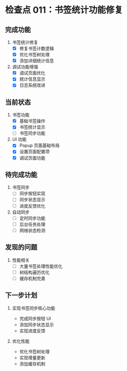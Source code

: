 # 检查点 011：书签统计功能修复

## 完成功能
1. 书签统计修复
   - [x] 修复书签计数逻辑
   - [x] 优化书签树处理
   - [x] 添加详细统计信息

2. 调试功能增强
   - [x] 调试页面优化
   - [x] 统计信息显示
   - [x] 日志系统改进

## 当前状态
1. 书签功能
   - [x] 基础书签操作
   - [x] 书签统计显示
   - [ ] 书签同步功能

2. UI 功能
   - [x] Popup 页面基础布局
   - [x] 设置页面配置项
   - [x] 调试页面功能

## 待完成功能
1. 书签同步
   - [ ] 同步按钮实现
   - [ ] 同步状态显示
   - [ ] 进度反馈优化

2. 自动同步
   - [ ] 定时同步功能
   - [ ] 后台任务处理
   - [ ] 网络状态检测

## 发现的问题
1. 性能相关
   - [ ] 大量书签处理性能优化
   - [ ] 树结构遍历优化
   - [ ] 缓存机制完善

## 下一步计划
1. 实现书签同步核心功能
   - 完成同步按钮 UI
   - 添加同步状态显示
   - 实现进度反馈

2. 优化性能
   - 优化书签树处理
   - 实现增量更新
   - 添加缓存机制 